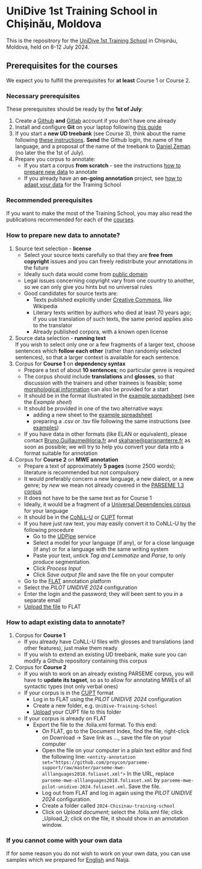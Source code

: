 # UniDive 1st Training School in Chișinău, Moldova
This is the repositrory for the [UniDive 1st Training School](https://unidive.lisn.upsaclay.fr/doku.php?id=meetings:other-events:1st_unidive_training_school) in Chișinău, Moldova, held on 8-12 July 2024. 

## Prerequisites for the courses
We expect you to fulfill the prerequisites for **at least** Course 1 or Course 2. 

### Necessary prerequisites 
These prerequisites should be ready by the **1st of July**:
1. Create a [Github](https://github.com/signup) **and** [Gitlab](https://gitlab.com/users/sign_up) account if you don’t have one already
2. Install and configure **Git** on your laptop following [this guide](https://github.com/UniDive/2024-UniDive-Chisinau-training-school/blob/main/Course-3-corpus-annotation-infrastructure/git-tutorial.pdf)
3. If you start a **new UD treebank** (see Course 3), think about the name following [these instructions](https://universaldependencies.org/release_checklist.html#new-language-or-treebank). **Send** the Github login, the name of the language, and a proposal of the name of the treebank to [Daniel Zeman](https://ufal.mff.cuni.cz/daniel-zeman) (no later the the 1st of July).
4. Prepare you corpus to annotate: 
    * If you start a corpus **from scratch** - see the instructions [how to prepare new data](#how-to-prepare-new-data-to-annotate) to annotate
    * If you already have an **on-going annotation** project, see [how to adapt your data](#how-to-adapt-existing-data-to-annotate) for the Training School
  
### Recommended prerequisites
If you want to make the most of the Training School, you may also read the publications recommended for each of the [courses](https://unidive.lisn.upsaclay.fr/doku.php?id=meetings:other-events:1st_unidive_training_school:courses#annotation_of_multiword_expressions_for_newcomers).


### How to prepare new data to annotate?
1. Source text selection - **license**
    * Select your source texts carefully so that they are **free from copyright** issues and you can freely redistribute your annotations in the future
    * Ideally such data would come from [public domain](https://en.wikipedia.org/wiki/Public_domain)
    * Legal issues concerning copyright vary from one country to another, so we can only give you hints but no universal rules
    * Good candidates for source texts are:
      * Texts published explicitly under [Creative Commons](https://creativecommons.org/), like Wikipedia
      * Literary texts written by authors who died at least 70 years ago; if you use translation of such texts, the same period applies also to the translator
      * Already published corpora, with a known open license
2. Source data selection - **running text**<br>
   If you wish to select only one or a few fragments of a larger text, choose sentences which **follow each other** (rather than randomly selected sentences), so that a larger context is available for each sentence.
3. Corpus for **Course 1** on **dependency syntax**
    * Prepare a text of about **10 sentences**; no particular genre is required
    * The corpus should include **translations** and **glosses**, so that discussion with the trainers and other trainees is feasible; some [morphological information](https://www.eva.mpg.de/lingua/pdf/Glossing-Rules.pdf) can also be provided for a start
    * It should be in the format illustrated in the [example spreadsheet](https://docs.google.com/spreadsheets/d/160pxZ33jGheBOSbJspDaXSbrWuW52nU49Y2aov7o8DU) (see the _Example sheet_)
    * It should be provided in one of the two alternative ways:
      * adding a new sheet to the [example spreadsheet](https://docs.google.com/spreadsheets/d/160pxZ33jGheBOSbJspDaXSbrWuW52nU49Y2aov7o8DU)
      * preparing a .csv or .tsv file following the same instructions (see [examples](https://github.com/UniDive/2024-UniDive-Chisinau-training-school/tree/main/Course-1-dependency-syntax/1-prerequisites))
    * If you have data in other formats (like ELAN or equivalent), please contact Bruno.Guillaume@loria.fr and skahane@parisnanterre.fr as soon as possible; we will try to help you convert your data into a format suitable for annotation
4. Corpus for **Course 2** on **MWE annotation**
    * Prepare a text of approximately **5 pages** (some 2500 words); literature is recommended but not compulsory
    * It would preferably concern a new language, a new dialect, or a new genre; by _new_ we mean not already covered in the [PARSEME 1.3 corpus](https://gitlab.com/parseme/corpora/-/wikis/home#languages)
    * It does not have to be the same text as for Course 1
    * Ideally, it would be a fragment of a [Universal Dependencies corpus](https://universaldependencies.org/#current-ud-languages) for your language
    * It should be in the [CoNLL-U](https://universaldependencies.org/format.html) or [CUPT](https://multiword.sourceforge.net/cupt-format) format 
    * If you have just raw text, you may easily convert it to CoNLL-U by the following procedure
      * Go to the [UDPipe](https://lindat.mff.cuni.cz/services/udpipe/) service
      * Select a model for your language (if any), or for a close language (if any) or for a language with the same writing system
      * Paste your text, untick _Tag and Lemmatize_ and _Parse_, to only produce segmentation.
      * Click _Process Input_
      * Click _Save output file_ and save the file on your computer
    * Go to the [FLAT](https://flat.lisn.upsaclay.fr/) annotation platform 
    * Select the _PILOT UNIDIVE 2024_ configuration
    * Enter the login and the password; they will been sent to you in a separate email 
    * [Upload the file](https://docs.google.com/document/d/1nLoyptr686FIJozdHJH9iJqwB5PgaZSTOlTKkuGeqcI/edit#heading=h.lih6ef6xum5x) to FLAT

### How to adapt existing data to annotate?
1. Corpus for **Course 1**
    * If you already have CoNLL-U files with glosses and translations (and other features), just make them ready
    * If you wish to extend an existing UD treebank, make sure you can modify a Github repository containing this corpus
2. Corpus for **Course 2**
    * If you wish to work on an already existing PARSEME corpus, you will have to **update its tagset**, so as to allow for annotating MWEs of all syntactic types (not only verbal ones)
    * If your corpus is in the [CUPT](https://multiword.sourceforge.net/cupt-format) format
      * Log in to FLAT using the _PILOT UNIDIVE 2024_ configuration
      * Create a new folder, e.g. `UniDive-Training-School`
      * [Upload](https://docs.google.com/document/d/1nLoyptr686FIJozdHJH9iJqwB5PgaZSTOlTKkuGeqcI/edit#heading=h.lih6ef6xum5x) your CUPT file to this folder
    * If your corpus is already on FLAT
      * Export the file to the .folia.xml format. To this end: 
        * On FLAT, go to the Document Index, find the file, right-click on Download -> Save link as ..., save the file on your computer
        * Open the file on your computer in a plain text editor and find the following line:
        `<entity-annotation set="https://github.com/proycon/parseme-support/raw/master/parseme-mwe-alllanguages2018.foliaset.xml">`
        In the URL, replace `parseme-mwe-alllanguages2018.foliaset.xml` by `parseme-mwe-pilot-unidive-2024.foliaset.xml`. Save the file.
        * Log out from FLAT and log in again using the _PILOT UNIDIVE 2024_ configuration.
        * Create a folder called `2024-Chisinau-training-school`
        * Click on _Upload document_; select the .folia.xml file; click _Upload_2; click on the file, it should show in an annotation window.

### If you cannot come with your own data
If for some reason you do not wish to work on your own data, you can use samples which we prepared for [English](https://github.com/UniDive/2023-unidive-webinar/tree/main/parseme-tutorial) and Naija.
 

